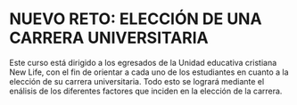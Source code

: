 # NUEVO RETO: ELECCIÓN DE UNA CARRERA UNIVERSITARIA

Este curso está dirigido a los egresados de la Unidad educativa cristiana New Life, con el fin de orientar a cada uno de los estudiantes en cuanto a la elección de su carrera universitaria.
Todo esto se logrará mediante el enálisis de los diferentes factores que inciden en la elección de la carrera.

